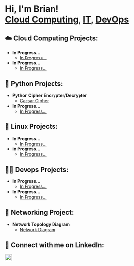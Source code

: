 <h1>Hi, I'm Brian! <br/><a href="">Cloud Computing</a>, <a href="">IT</a>, <a href="https://github.com/brianhernandez04">DevOps</a></h1>

<h2>☁️ Cloud Computing Projects:</h2>

- <b>In Progress...</b>
  - [In Progress...](https://example.com/)
- <b>In Progress...</b>
  - [In Progress...](https://example.com/)

<h2>🐍 Python Projects:</h2>

- <b>Python Cipher Encrypter/Decrypter</b>
  - [Caesar Cipher](https://github.com/brianhernandez04/Cipher-Encryption-Decryption)
- <b>In Progress...</b>
  - [In Progress...](https://example.com/)

<h2>🐧 Linux Projects:</h2>

- <b>In Progress...</b>
  - [In Progress...](https://example.com/)
- <b>In Progress...</b>
  - [In Progress...](https://example.com/)

<h2>👨‍💻 Devops Projects:</h2>

- <b>In Progress...</b>
  - [In Progress...](https://example.com/)
- <b>In Progress...</b>
  - [In Progress...](https://example.com/)
 
<h2>🛜 Networking Project:</h2>

- <b>Network Topology Diagram</b>
  - [Network Diagram](https://github.com/brianhernandez04/Network-Topology-Diagram)
  
<h2> 🤳 Connect with me on LinkedIn:</h2>

[<img align="left" alt="BrianHernandez | LinkedIn" width="22px" src="https://cdn.jsdelivr.net/npm/simple-icons@v3/icons/linkedin.svg" />][linkedin]

[linkedin]: https://www.linkedin.com/in/brian-hernandez-8a1666283/
